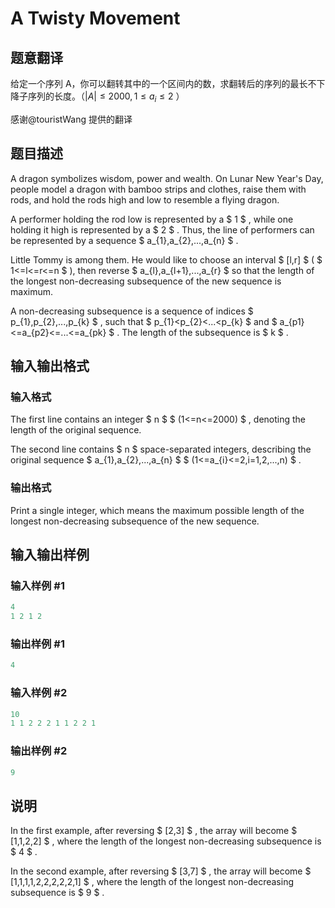 # A Twisty Movement

## 题意翻译

给定一个序列 A，你可以翻转其中的一个区间内的数，求翻转后的序列的最长不下降子序列的长度。（$|A|\le 2000,1\le a_i \le 2$ ）

感谢@touristWang 提供的翻译

## 题目描述

A dragon symbolizes wisdom, power and wealth. On Lunar New Year's Day, people model a dragon with bamboo strips and clothes, raise them with rods, and hold the rods high and low to resemble a flying dragon.

A performer holding the rod low is represented by a $ 1 $ , while one holding it high is represented by a $ 2 $ . Thus, the line of performers can be represented by a sequence $ a_{1},a_{2},...,a_{n} $ .

Little Tommy is among them. He would like to choose an interval $ [l,r] $ ( $ 1<=l<=r<=n $ ), then reverse $ a_{l},a_{l+1},...,a_{r} $ so that the length of the longest non-decreasing subsequence of the new sequence is maximum.

A non-decreasing subsequence is a sequence of indices $ p_{1},p_{2},...,p_{k} $ , such that $ p_{1}<p_{2}<...<p_{k} $ and $ a_{p1}<=a_{p2}<=...<=a_{pk} $ . The length of the subsequence is $ k $ .

## 输入输出格式

### 输入格式

The first line contains an integer $ n $ $ (1<=n<=2000) $ , denoting the length of the original sequence.

The second line contains $ n $ space-separated integers, describing the original sequence $ a_{1},a_{2},...,a_{n} $ $ (1<=a_{i}<=2,i=1,2,...,n) $ .

### 输出格式

Print a single integer, which means the maximum possible length of the longest non-decreasing subsequence of the new sequence.

## 输入输出样例

### 输入样例 #1

```cpp
4
1 2 1 2

```
### 输出样例 #1

```cpp
4

```
### 输入样例 #2

```cpp
10
1 1 2 2 2 1 1 2 2 1

```
### 输出样例 #2

```cpp
9

```
## 说明

In the first example, after reversing $ [2,3] $ , the array will become $ [1,1,2,2] $ , where the length of the longest non-decreasing subsequence is $ 4 $ .

In the second example, after reversing $ [3,7] $ , the array will become $ [1,1,1,1,2,2,2,2,2,1] $ , where the length of the longest non-decreasing subsequence is $ 9 $ .

